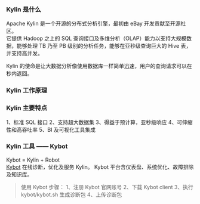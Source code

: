 
### Kylin 是什么
Apache Kylin 是一个开源的分布式分析引擎，最初由 eBay 开发贡献至开源社区。  
它提供 Hadoop 之上的 SQL 查询接口及多维分析（OLAP）能力以支持大规模数据，能够处理 TB 乃至 PB 级别的分析任务，能够在亚秒级查询巨大的 Hive 表，并支持高并发。  

Kylin 的使命是让大数据分析像使用数据库一样简单迅速，用户的查询请求可以在秒内返回。  

### Kylin 工作原理

### Kylin 主要特点
1、标准 SQL 接口
2、支持超大数据集
3、得益于预计算，亚秒级响应
4、可伸缩性和高吞吐率
5、BI 及可视化工具集成

### Kylin 工具 —— Kybot 
Kybot = Kylin + Robot  
[Kybot](https://kybot.io/home) 在线诊断，优化及服务 Kylin。
Kybot 平台含仪表盘、系统优化、故障排除及知识库。  

> 使用 Kybot 步骤：
> 1、注册 Kybot 官网账号
> 2、下载 Kybot client
> 3、执行 kybot/kybot.sh 生成诊断包
> 4、上传诊断包

